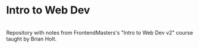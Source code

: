 # Intro to Web Dev
<br>
Repository with notes from FrontendMasters's "Intro to Web Dev v2" course taught by Brian Holt.
